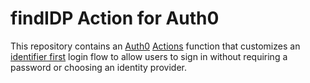 # findIDP Action for Auth0

This repository contains an [Auth0](https://auth0.com) [Actions](https://auth0.com/docs/customize/actions)
function that customizes an [identifier first](https://auth0.com/docs/authenticate/login/auth0-universal-login/identifier-first)
login flow to allow users to sign in without requiring a password or choosing an identity provider.
